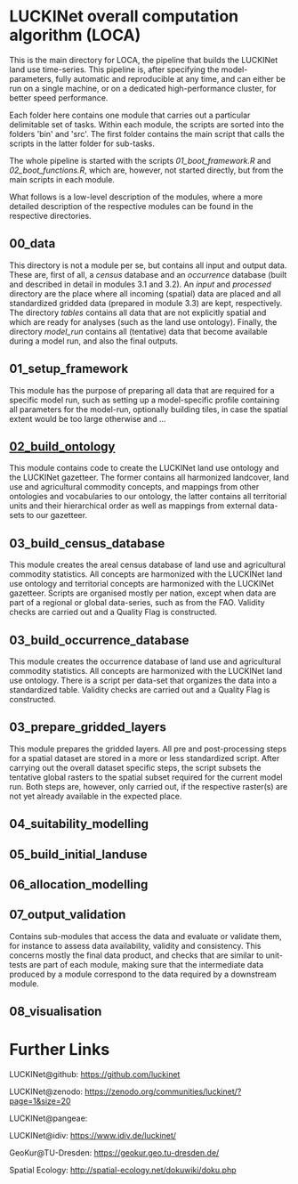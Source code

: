 # LUCKINet overall computation algorithm (LOCA)

This is the main directory for LOCA, the pipeline that builds the LUCKINet land use time-series. This pipeline is, after specifying the model-parameters, fully automatic and reproducible at any time, and can either be run on a single machine, or on a dedicated high-performance cluster, for better speed performance.

Each folder here contains one module that carries out a particular delimitable set of tasks. Within each module, the scripts are sorted into the folders 'bin' and 'src'. The first folder contains the main script that calls the scripts in the latter folder for sub-tasks.

The whole pipeline is started with the scripts *01_boot_framework.R* and *02_boot_functions.R*, which are, however, not started directly, but from the main scripts in each module.

What follows is a low-level description of the modules, where a more detailed description of the respective modules can be found in the respective directories.

## 00_data

This directory is not a module per se, but contains all input and output data. These are, first of all, a *census* database and an *occurrence* database (built and described in detail in modules 3.1 and 3.2). An *input* and *processed* directory are the place where all incoming (spatial) data are placed and all standardized gridded data (prepared in module 3.3) are kept, respectively. The directory *tables* contains all data that are not explicitly spatial and which are ready for analyses (such as the land use ontology). Finally, the directory *model_run* contains all (tentative) data that become available during a model run, and also the final outputs.

## 01_setup_framework

This module has the purpose of preparing all data that are required for a specific model run, such as setting up a model-specific profile containing all parameters for the model-run, optionally building tiles, in case the spatial extent would be too large otherwise and ...

## [02_build_ontology](02_build_ontology)

This module contains code to create the LUCKINet land use ontology and the LUCKINet gazetteer. The former contains all harmonized landcover, land use and agricultural commodity concepts, and mappings from other ontologies and vocabularies to our ontology, the latter contains all territorial units and their hierarchical order as well as mappings from external data-sets to our gazetteer.

## 03_build_census_database

This module creates the areal census database of land use and agricultural commodity statistics. All concepts are harmonized with the LUCKINet land use ontology and territorial concepts are harmonized with the LUCKINet gazetteer. Scripts are organised mostly per nation, except when data are part of a regional or global data-series, such as from the FAO. Validity checks are carried out and a Quality Flag is constructed.

## 03_build_occurrence_database

This module creates the occurrence database of land use and agricultural commodity statistics. All concepts are harmonized with the LUCKINet land use ontology. There is a script per data-set that organizes the data into a standardized table. Validity checks are carried out and a Quality Flag is constructed.

## 03_prepare_gridded_layers

This module prepares the gridded layers. All pre and post-processing steps for a spatial dataset are stored in a more or less standardized script. After carrying out the overall dataset specific steps, the script subsets the tentative global rasters to the spatial subset required for the current model run. Both steps are, however, only carried out, if the respective raster(s) are not yet already available in the expected place.

## 04_suitability_modelling

## 05_build_initial_landuse

## 06_allocation_modelling

## 07_output_validation

Contains sub-modules that access the data and evaluate or validate them, for instance to assess data availability, validity and consistency. This concerns mostly the final data product, and checks that are similar to unit-tests are part of each module, making sure that the intermediate data produced by a module correspond to the data required by a downstream module.

## 08_visualisation

# Further Links

LUCKINet\@github: <https://github.com/luckinet>

LUCKINet\@zenodo: <https://zenodo.org/communities/luckinet/?page=1&size=20>

LUCKINet\@pangeae:

LUCKINet\@idiv: <https://www.idiv.de/luckinet/>

GeoKur\@TU-Dresden: <https://geokur.geo.tu-dresden.de/>

Spatial Ecology: <http://spatial-ecology.net/dokuwiki/doku.php>
